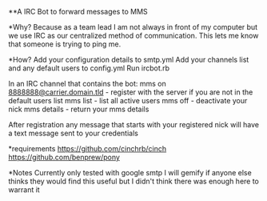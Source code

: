 **A IRC Bot to forward messages to MMS

*Why?
  Because as a team lead I am not always in front of my computer but we use IRC as our centralized method of communication. 
  This lets me know that someone is trying to ping me. 
  
*How?
  Add your configuration details to smtp.yml
  Add your channels list and any default users to config.yml
  Run ircbot.rb
  
  In an IRC channel that contains the bot:
  mms on 8888888@carrier.domain.tld    - register with the server if you are not in the default users list
  mms list                             - list all active users
  mms off                              - deactivate your nick 
  mms details                          - return your mms details
  
  After registration any message that starts with your registered nick will have a text message sent to your credentials

*requirements
  https://github.com/cinchrb/cinch
  https://github.com/benprew/pony
  
*Notes
  Currently only tested with google smtp
  I will gemify if anyone else thinks they would find this useful but I didn't think there was enough here to warrant it
  
